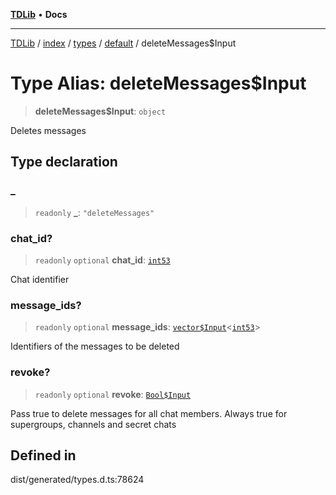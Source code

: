 [**TDLib**](../../../../../../README.md) • **Docs**

***

[TDLib](../../../../../../modules.md) / [index](../../../../../README.md) / [types](../../../README.md) / [default](../README.md) / deleteMessages$Input

# Type Alias: deleteMessages$Input

> **deleteMessages$Input**: `object`

Deletes messages

## Type declaration

### \_

> `readonly` **\_**: `"deleteMessages"`

### chat\_id?

> `readonly` `optional` **chat\_id**: [`int53`](int53-1.md)

Chat identifier

### message\_ids?

> `readonly` `optional` **message\_ids**: [`vector$Input`](vector$Input.md)\<[`int53`](int53-1.md)\>

Identifiers of the messages to be deleted

### revoke?

> `readonly` `optional` **revoke**: [`Bool$Input`](Bool$Input.md)

Pass true to delete messages for all chat members. Always true for supergroups, channels and secret chats

## Defined in

dist/generated/types.d.ts:78624
